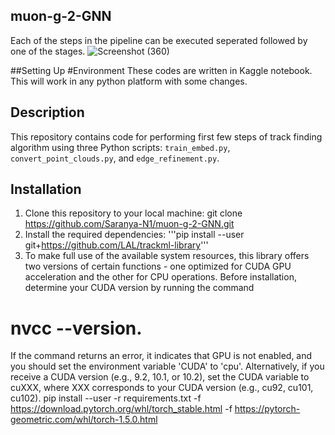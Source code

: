 ## muon-g-2-GNN
Each of the steps in the pipeline can be executed seperated followed by one of the stages.
![Screenshot (360)](https://github.com/Saranya-N1/muon-g-2-GNN/assets/99310392/26a4157a-01fe-43b6-bb68-f87b525f0b79)

##Setting Up
#Environment
These codes are written in Kaggle notebook. This will work in any python platform with some changes.

## Description
This repository contains code for performing first few steps of track finding algorithm using three Python scripts: `train_embed.py`, `convert_point_clouds.py`, and `edge_refinement.py`.

## Installation
1. Clone this repository to your local machine:
git clone https://github.com/Saranya-N1/muon-g-2-GNN.git
2. Install the required dependencies: 
'''pip install --user git+https://github.com/LAL/trackml-library'''
3. To make full use of the available system resources, this library offers two versions of certain functions - one optimized for CUDA GPU acceleration and the other for CPU operations. Before installation, determine your CUDA version by running the command
# nvcc --version.
If the command returns an error, it indicates that GPU is not enabled, and you should set the environment variable 'CUDA' to 'cpu'. Alternatively, if you receive a CUDA version (e.g., 9.2, 10.1, or 10.2), set the CUDA variable to cuXXX, where XXX corresponds to your CUDA version (e.g., cu92, cu101, cu102).
pip install --user -r requirements.txt -f https://download.pytorch.org/whl/torch_stable.html -f https://pytorch-geometric.com/whl/torch-1.5.0.html

   



